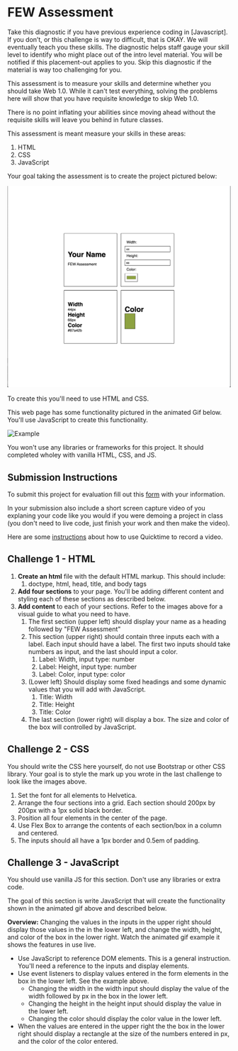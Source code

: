 # FEW Assessment

Take this diagnostic if you have previous experience coding in [Javascript]. If you don’t, or this challenge is way to difficult, that is OKAY. We will eventually teach you these skills. The diagnostic helps staff gauge your skill level to identify who might place out of the intro level material. You will be notified if this placement-out applies to you. Skip this diagnostic if the material is way too challenging for you.

This assessment is to measure your skills and determine whether you should take Web 1.0. While it can't test everything, solving the problems here will show that you have requisite knowledge to skip Web 1.0. 

There is no point inflating your abilities since moving ahead without the requisite skills will leave you behind in future classes. 

This assessment is meant measure your skills in these areas: 

1. HTML
2. CSS
3. JavaScript

Your goal taking the assessment is to create the project pictured below:

![Screen Shot](screen-shot.png)

To create this you'll need to use HTML and CSS.

This web page has some functionality pictured in the animated Gif below. You'll use JavaScript to create this functionality. 

![Example](example.gif)

You won't use any libraries or frameworks for this project. It should completed wholey with vanilla HTML, CSS, and JS. 

## Submission Instructions

To submit this project for evaluation fill out this [form](https://docs.google.com/forms/d/e/1FAIpQLSfGNcBEbVi3IvjXcM57AT9_3Z8DMA_OLKGq0PVS7m7pKDwjnA/viewform?usp=sf_link) with your information.

In your submission also include a short screen capture video of you explaning your code like you would if you were demoing a project in class (you don't need to live code, just finish your work and then make the video).

Here are some [instructions](https://support.apple.com/en-us/HT208721) about how to use Quicktime to record a video. 

## Challenge 1 - HTML

1. **Create an html** file with the default HTML markup. This should include: 
	1. doctype, html, head, title, and body tags
2. **Add four sections** to your page. You'll be adding different content and styling each of these sections as described below. 
3. **Add content** to each of your sections. Refer to the images above for a visual guide to what you need to have. 
	1. The first section (upper left) should display your name as a heading followed by "FEW Assessment"
	2. This section (upper right) should contain three inputs each with a label. Each input should have a label. The first two inputs should take numbers as input, and the last should input a color. 
		1. Label: Width, input type: number
		2. Label: Height, input type: number
		3. Label: Color, input type: color
	3. (Lower left) Should display some fixed headings and some dynamic values that you will add with JavaScript. 
		1. Title: Width
		2. Title: Height
		3. Title: Color 
	4. The last section (lower right) will display a box. The size and color of the box will controlled by JavaScript. 

## Challenge 2 - CSS

You should write the CSS here yourself, do not use Bootstrap or other CSS library. Your goal is to style the mark up you wrote in the last challenge to look like the images above. 

1. Set the font for all elements to Helvetica. 
2. Arrange the four sections into a grid. Each section should 200px by 200px with a 1px solid black border.  
3. Position all four elements in the center of the page. 
3. Use Flex Box to arrange the contents of each section/box in a column and centered.
4. The inputs should all have a 1px border and 0.5em of padding.  

## Challenge 3 - JavaScript

You should use vanilla JS for this section. Don't use any libraries or extra code. 

The goal of this section is write JavaScript that will create the functionality shown in the animated gif above and described below. 

**Overview:** Changing the values in the inputs in the upper right should display those values in the in the lower left, and change the width, height, and color of the box in the lower right. Watch the animated gif example it shows the features in use live. 

- Use JavaScript to reference DOM elements. This is a general instruction. You'll need a reference to the inputs and display elements. 
- Use event listeners to display values entered in the form elements in the box in the lower left. See the example above. 
	- Changing the width in the width input should display the value of the width followed by px in the box in the lower left. 
	- Changing the height in the height input should display the value in the lower left.
	- Changing the color should display the color value in the lower left.
- When the values are entered in the upper right the the box in the lower right should display a rectangle at the size of the numbers entered in px, and the color of the color entered.

